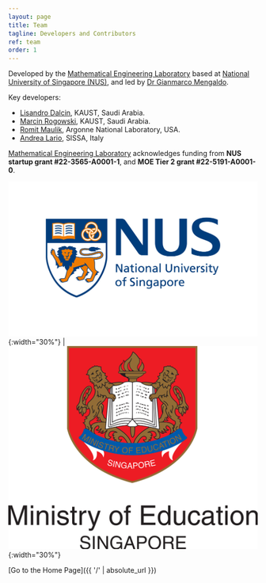 ```yaml
---
layout: page
title: Team
tagline: Developers and Contributors
ref: team
order: 1
---
```


Developed by the [Mathematical Engineering Laboratory](https://github.com/mathe-lab)
based at [National University of Singapore (NUS)](https://www.nus.edu.sg),
and led by [Dr Gianmarco Mengaldo](https://cde.nus.edu.sg/me/staff/gianmarco-mengaldo/).

Key developers:

  - [Lisandro Dalcin](https://ecrc.kaust.edu.sa/Pages/Dalcin.aspx), KAUST, Saudi Arabia.
  - [Marcin Rogowski](https://mrogowski.github.io), KAUST, Saudi Arabia.
  - [Romit Maulik](https://romit-maulik.github.io), Argonne National Laboratory, USA.
  - [Andrea Lario](https://www.math.sissa.it/users/andrea-lario), SISSA, Italy

[Mathematical Engineering Laboratory](https://github.com/mathe-lab)
acknowledges funding from **NUS startup grant #22-3565-A0001-1**, and
**MOE Tier 2 grant #22-5191-A0001-0**.

![](./figures/NUS_Logo.jpeg){:width="30%"} | ![](./figures/MOE_Singapore.png){:width="30%"}

[Go to the Home Page]({{ '/' | absolute_url }})
